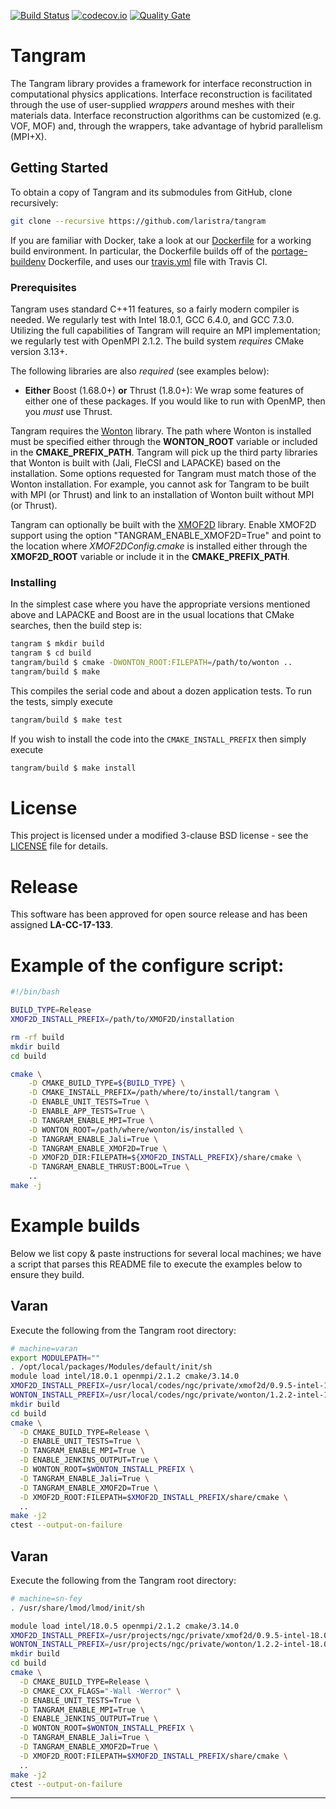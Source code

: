 [![Build Status](https://travis-ci.org/laristra/tangram.svg?branch=master)](https://travis-ci.org/laristra/tangram)
[![codecov.io](https://codecov.io/github/laristra/tangram/coverage.svg?branch=master)](https://codecov.io/github/laristra/tangram/tangram?branch=master)
[![Quality Gate](https://sonarqube.com/api/badges/gate?key=tangram%3A%2Fmaster)](https://sonarqube.com/dashboard?id=tangram%3A%2Fmaster)

# Tangram

The Tangram library provides a framework for interface reconstruction
in computational physics applications. Interface reconstruction is
facilitated through the use of user-supplied _wrappers_ around
meshes with their materials data. Interface reconstruction algorithms 
can be customized (e.g. VOF, MOF) and, through the wrappers, take 
advantage of hybrid parallelism (MPI+X).

## Getting Started

To obtain a copy of Tangram and its submodules from GitHub, clone
recursively:

```sh
git clone --recursive https://github.com/laristra/tangram
```

If you are familiar with Docker, take a look at
our
[Dockerfile](https://github.com/laristra/tangram/blob/master/docker/Dockerfile) for
a working build environment.  In particular, the Dockerfile builds off
of
the [portage-buildenv](https://github.com/laristra/portage-buildenv)
Dockerfile, and uses
our
[travis.yml](https://github.com/laristra/tangram/blob/master/.travis.yml) file
with Travis CI.

### Prerequisites

Tangram uses standard C++11 features, so a fairly modern compiler is
needed.  We regularly test with Intel 18.0.1, GCC 6.4.0, and GCC 7.3.0.  
Utilizing the full capabilities of Tangram will require an MPI implementation; 
we regularly test with OpenMPI 2.1.2. The build system _requires_ CMake
version 3.13+.

The following libraries are also _required_ (see examples below):

- **__Either__** Boost (1.68.0+) **__or__** Thrust (1.8.0+):
  We wrap some features of either one of these packages.  If you would
  like to run with OpenMP, then you _must_ use Thrust.

Tangram requires the [Wonton](https://github.com/laristra/wonton)
library. The path where Wonton is installed must be specified either
through the **WONTON_ROOT** variable or included in the
**CMAKE_PREFIX_PATH**. Tangram will pick up the third party libraries
that Wonton is built with (Jali, FleCSI and LAPACKE) based on the
installation. Some options requested for Tangram must match those of
the Wonton installation. For example, you cannot ask for Tangram to be
built with MPI (or Thrust) and link to an installation of Wonton built
without MPI (or Thrust).

Tangram can optionally be built with the
[XMOF2D](https://github.com/laristra/xmof2d) library. Enable XMOF2D
support using the option "TANGRAM_ENABLE_XMOF2D=True" and point to the
location where *XMOF2DConfig.cmake* is installed either through the
**XMOF2D_ROOT** variable or include it in the **CMAKE_PREFIX_PATH**.

### Installing

In the simplest case where you have the appropriate versions mentioned
above and LAPACKE and Boost are in the usual locations that CMake
searches, then the build step is:

```sh
tangram $ mkdir build
tangram $ cd build
tangram/build $ cmake -DWONTON_ROOT:FILEPATH=/path/to/wonton ..
tangram/build $ make
```

This compiles the serial code and about a dozen application tests.  To
run the tests, simply execute

```sh
tangram/build $ make test
```

If you wish to install the code into the `CMAKE_INSTALL_PREFIX` then
simply execute
```sh
tangram/build $ make install
```

# License

This project is licensed under a modified 3-clause BSD license - see
the [LICENSE](https://github.com/laristra/tangram/blob/master/LICENSE)
file for details.

# Release

This software has been approved for open source release and has been
assigned **LA-CC-17-133**.

# Example of the configure script:

```sh
#!/bin/bash

BUILD_TYPE=Release
XMOF2D_INSTALL_PREFIX=/path/to/XMOF2D/installation

rm -rf build
mkdir build
cd build

cmake \
    -D CMAKE_BUILD_TYPE=${BUILD_TYPE} \
	-D CMAKE_INSTALL_PREFIX=/path/where/to/install/tangram \
    -D ENABLE_UNIT_TESTS=True \
    -D ENABLE_APP_TESTS=True \
    -D TANGRAM_ENABLE_MPI=True \
	-D WONTON_ROOT=/path/where/wonton/is/installed \
	-D TANGRAM_ENABLE_Jali=True \
	-D TANGRAM_ENABLE_XMOF2D=True \
    -D XMOF2D_DIR:FILEPATH=${XMOF2D_INSTALL_PREFIX}/share/cmake \
    -D TANGRAM_ENABLE_THRUST:BOOL=True \
    ..
make -j
```
# Example builds

Below we list copy & paste instructions for several local machines; we
have a script that parses this README file to execute the examples
below to ensure they build.

## Varan

Execute the following from the Tangram root directory:

```sh
# machine=varan
export MODULEPATH=""
. /opt/local/packages/Modules/default/init/sh
module load intel/18.0.1 openmpi/2.1.2 cmake/3.14.0
XMOF2D_INSTALL_PREFIX=/usr/local/codes/ngc/private/xmof2d/0.9.5-intel-18.0.1
WONTON_INSTALL_PREFIX=/usr/local/codes/ngc/private/wonton/1.2.2-intel-18.0.1-openmpi-2.1.2
mkdir build
cd build
cmake \
  -D CMAKE_BUILD_TYPE=Release \
  -D ENABLE_UNIT_TESTS=True \
  -D TANGRAM_ENABLE_MPI=True \
  -D ENABLE_JENKINS_OUTPUT=True \
  -D WONTON_ROOT=$WONTON_INSTALL_PREFIX \
  -D TANGRAM_ENABLE_Jali=True \
  -D TANGRAM_ENABLE_XMOF2D=True \
  -D XMOF2D_ROOT:FILEPATH=$XMOF2D_INSTALL_PREFIX/share/cmake \
  ..
make -j2
ctest --output-on-failure
```

## Varan

Execute the following from the Tangram root directory:

```sh
# machine=sn-fey
. /usr/share/lmod/lmod/init/sh

module load intel/18.0.5 openmpi/2.1.2 cmake/3.14.0
XMOF2D_INSTALL_PREFIX=/usr/projects/ngc/private/xmof2d/0.9.5-intel-18.0.5
WONTON_INSTALL_PREFIX=/usr/projects/ngc/private/wonton/1.2.2-intel-18.0.5-openmpi-2.1.2
mkdir build
cd build
cmake \
  -D CMAKE_BUILD_TYPE=Release \
  -D CMAKE_CXX_FLAGS="-Wall -Werror" \
  -D ENABLE_UNIT_TESTS=True \
  -D TANGRAM_ENABLE_MPI=True \
  -D ENABLE_JENKINS_OUTPUT=True \
  -D WONTON_ROOT=$WONTON_INSTALL_PREFIX \
  -D TANGRAM_ENABLE_Jali=True \
  -D TANGRAM_ENABLE_XMOF2D=True \
  -D XMOF2D_ROOT:FILEPATH=$XMOF2D_INSTALL_PREFIX/share/cmake \
  ..
make -j2
ctest --output-on-failure
```

---
